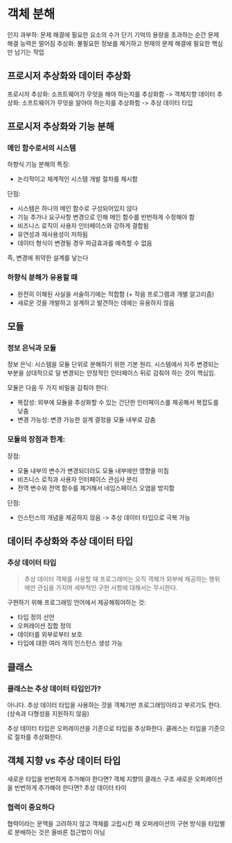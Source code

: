 # 객체 분해

인지 과부하: 문제 해결에 필요한 요소의 수가 단기 기억의 용량을 초과하는 순간 문제 해결 능력은 떨어짐
추상화: 불필요한 정보를 제거하고 현재의 문제 해결에 필요한 핵심만 남기는 작업

## 프로시저 추상화와 데이터 추상화

프로시저 추상화: 소프트웨어가 무엇을 해야 하는지를 추상화함 -> 객체지향
데이터 추상화: 소프트웨어가 무엇을 알아야 하는지를 추상화함 -> 추상 데이터 타입

## 프로시저 추상화와 기능 분해

### 메인 함수로서의 시스템

하향식 기능 분해의 특징:
* 논리적이고 체계적인 시스템 개발 절차를 제시함

단점:
* 시스템은 하나의 메인 함수로 구성되어있지 않다
* 기능 추가나 요구사항 변경으로 인해 메인 함수를 빈번하게 수정해야 함
* 비즈니스 로직이 사용자 인터페이스와 강하게 결합됨
* 유연성과 재사용성이 저하됨
* 데이터 형식이 변경될 경우 파급효과를 예측할 수 없음

즉, 변경에 취약한 설계를 낳는다

### 하향식 분해가 유용할 때

* 완전히 이해된 사실을 서술하기에는 적합함 (+ 작음 프로그램과 개별 알고리즘)
* 새로운 것을 개발하고 설계하고 발견하는 데에는 유용하지 않음

## 모듈

### 정보 은닉과 모듈

정보 은닉: 시스템을 모듈 단위로 분해하기 위한 기본 원리. 시스템에서 자주 변경되는 부분을 상대적으로 덜 변경되는 안정적인 인터페이스 뒤로 감춰야 하는 것이 핵심임.

모듈은 다음 두 가지 비밀을 감춰야 한다:
* 복잡성: 외부에 모듈을 추상화할 수 있는 간단한 인터페이스를 제공해서 복잡도를 낮춤
* 변경 가능성: 변경 가능한 설계 결정을 모듈 내부로 감춤

### 모듈의 장점과 한계:

장점:
* 모듈 내부의 변수가 변경되더라도 모듈 내부에만 영향을 미침
* 비즈니스 로직과 사용자 인터페이스 관심사 분리
* 전역 변수와 전역 함수를 제거해서 네임스페이스 오염을 방지함

단점:
* 인스턴스의 개념을 제공하지 않음 -> 추상 데이터 타입으로 극복 가능

## 데이터 추상화와 추상 데이터 타입

### 추상 데이터 타입

> 추상 데이터 객체를 사용할 때 프로그래머는 오직 객체가 외부에 제공하는 행위에만 관심을 가지며 세부적인 구현 사항에 대해서는 무시한다.

구현하기 위해 프로그래밍 언어에서 제공해줘야하는 것:
* 타입 정의 선언
* 오퍼레이션 집합 정의
* 데이터를 외부로부터 보호
* 타입에 대한 여러 개의 인스턴스 생성 가능

## 클래스

### 클래스는 추상 데이터 타입인가?

아니다. 추상 데이터 타입을 사용하는 것을 객체기반 프로그래밍이라고 부르기도 한다. (상속과 다형성을 지원하지 않음)

추상 데이터 타입은 오퍼레이션을 기준으로 타입을 추상화한다. 클래스는 타입을 기준으로 절차를 추상화한다.

## 객체 지향 vs 추상 데이터 타입

새로운 타입을 빈번하게 추가해야 한다면? 객체 지향의 클래스 구조
새로운 오퍼레이션을 빈번하게 추가해야 한다면? 추상 데이터 타이

### 협력이 중요하다

협력이라는 문맥을 고려하지 않고 객체를 고립시킨 채 오퍼레이션의 구현 방식을 타입별로 분배하는 것은 올바른 접근법이 아님

